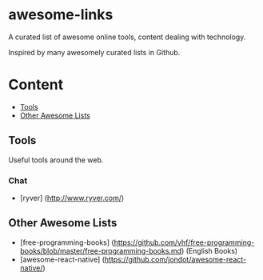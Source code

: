 # awesome-links

A curated list of awesome online tools, content dealing with technology.

Inspired by many awesomely curated lists in Github.

# Content

- [Tools](#tools)
- [Other Awesome Lists](#other-awesome-lists)

## Tools

Useful tools around the web.

### Chat
- [ryver] (http://www.ryver.com/)

## Other Awesome Lists

- [free-programming-books] (https://github.com/vhf/free-programming-books/blob/master/free-programming-books.md) (English Books)
- [awesome-react-native] (https://github.com/jondot/awesome-react-native/)

